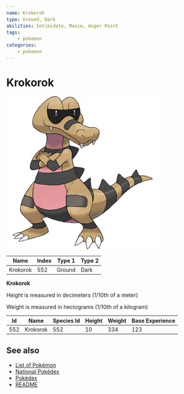 ```yaml
---
name: Krokorok
type: Ground, Dark
abilities: Intimidate, Moxie, Anger Point
tags:
    - pokemon
categories:
    - pokemon
---
```


# Krokorok


![Krokorok](images/552.png)

| **Name** | **Index** | **Type 1** | **Type 2** |
|----|----|----|----|
| Krokorok | 552 | Ground | Dark  |

**Krokorok** 


Height is measured in decimeters (1/10th of a meter)

Weight is measured in hectograms (1/10th of a kilogram)

| **Id** | **Name** | **Species Id** | **Height** | **Weight** | **Base Experience** |
|--------|----------|----------------|------------|------------|---------------------|
| 552 | Krokorok | 552 | 10 | 334 | 123 |


## See also

- [List of Pokémon](../pokemon.md)
- [National Pokédex](../national_pokedex.md)
- [Pokédex](../pokedex.md)
- [README](../README.md)
